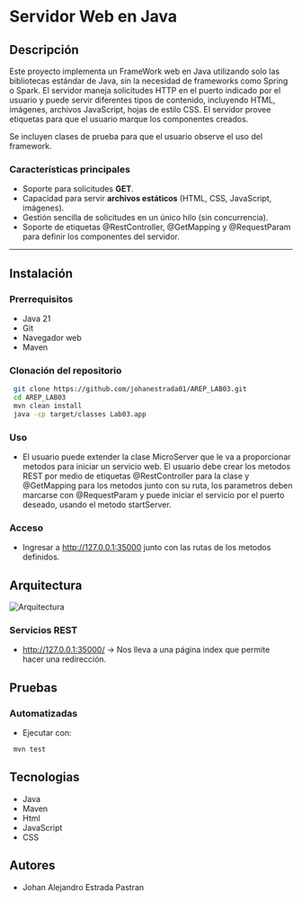 # Servidor Web en Java

## Descripción

Este proyecto implementa un FrameWork web en Java utilizando solo las bibliotecas estándar de Java, sin la necesidad de frameworks como Spring o Spark. El servidor maneja solicitudes HTTP en el puerto indicado por el usuario y puede servir diferentes tipos de contenido, incluyendo HTML, imágenes, archivos JavaScript, hojas de estilo CSS. El servidor provee etiquetas para que el usuario marque los componentes creados. 

Se incluyen clases de prueba para que el usuario observe el uso del framework.

### Características principales

- Soporte para solicitudes **GET**.
- Capacidad para servir **archivos estáticos** (HTML, CSS, JavaScript, imágenes).
- Gestión sencilla de solicitudes en un único hilo (sin concurrencia).
- Soporte de etiquetas @RestController, @GetMapping y @RequestParam para definir los componentes del servidor.


---

## Instalación

### Prerrequisitos
- Java 21
- Git
- Navegador web
- Maven

### Clonación del repositorio
```sh
 git clone https://github.com/johanestrada01/AREP_LAB03.git
 cd AREP_LAB03
 mvn clean install
 java -cp target/classes Lab03.app
```

### Uso
- El usuario puede extender la clase MicroServer que le va a proporcionar metodos para iniciar un servicio web. El usuario debe crear los metodos REST por medio de etiquetas @RestController para la clase y @GetMapping para los metodos junto con su ruta, los parametros deben marcarse con @RequestParam y puede iniciar el servicio por el puerto deseado, usando el metodo startServer.

### Acceso
- Ingresar a http://127.0.0.1:35000 junto con las rutas de los metodos definidos.

## Arquitectura
![Arquitectura](https://www.cablenaranja.com/wp-content/uploads/2021/08/Introduccion-Al-HTML-CableNaranja-1.png)

### Servicios REST

- http://127.0.0.1:35000/ -> Nos lleva a una página index que permite  hacer una redirección.

## Pruebas

### Automatizadas
- Ejecutar con:
```sh
 mvn test
```
## Tecnologias
- Java
- Maven
- Html
- JavaScript
- CSS

## Autores
- Johan Alejandro Estrada Pastran
